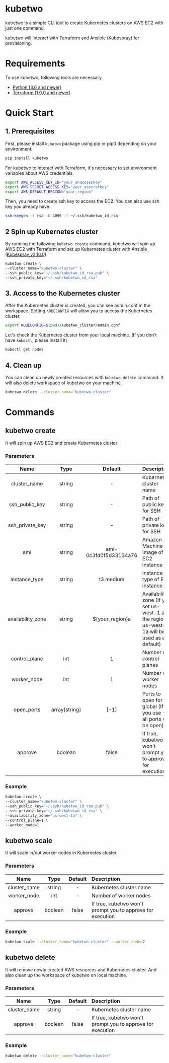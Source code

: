 # kubetwo
kubetwo is a simple CLI tool to create Kubernetes clusters on AWS EC2 with just one command.

kubetwo will interact with Terraform and Ansible (Kubespray) for provisioning.

# Requirements
To use kubetwo, following tools are necessary.

 - [Python (3.6 and newer)](https://www.python.org/downloads/)
 - [Terraform (1.0.0 and newer)](https://learn.hashicorp.com/tutorials/terraform/install-cli)

# Quick Start
## 1. Prerequisites
First, please install `kubetwo` package using pip or pip3 depending on your environment.

```sh
pip install kubetwo
```

For kubetwo to interact with Terraform, it's necessary to set environment variables about AWS credentials.

```sh
export AWS_ACCESS_KEY_ID="your_anaccesskey"
export AWS_SECRET_ACCESS_KEY="your_asecretkey"
export AWS_DEFAULT_REGION="your_region"
```

Then, you need to create ssh key to access the EC2. You can also use ssh key you already have.

```sh
ssh-keygen -t rsa -b 4096 -f ~/.ssh/kubetwo_id_rsa
```

## 2 Spin up Kubernetes cluster
By running the following `kubetwo create` command, kubetwo will spin up AWS EC2 with Terraform and set up Kubernetes cluster with Ansible ([Kubespray v2.16.0](https://github.com/kubernetes-sigs/kubespray/tree/release-2.16)).

```sh
kubetwo create \
--cluster_name="kubetwo-cluster" \
--ssh_public_key="~/.ssh/kubetwo_id_rsa.pub" \
--ssh_private_key="~/.ssh/kubetwo_id_rsa"
```

## 3. Access to the Kubernetes cluster
After the Kubernetes cluster is created, you can see admin.conf in the workspace.
Setting `KUBECONFIG` will allow you to access the Kubernetes cluster.

```sh
export KUBECONFIG=$(pwd)/kubetwo_cluster/admin.conf
```

Let's check the Kubernetes cluster from your local machine. (If you don't have `kubectl`, please install it)

```sh
kubectl get nodes
```

## 4. Clean up
You can clean up newly created resources with `kubetwo delete` command.
It will also delete workspace of kubetwo on your machine.

```sh
kubetwo delete --cluster_name="kubetwo-cluster"
```

# Commands

## kubetwo create
It will spin up AWS EC2 and create Kubernetes cluster.

### Parameters

| Name | Type | Default | Description |
| :---: | :---: | :---: | :--- |
| cluster_name | string | - | Kubernetes cluster name |
| ssh_public_key | string | - | Path of public key for SSH |
| ssh_private_key | string | - | Path of private key for SSH |
| ami | string | ami-0c3fd0f5d33134a76 | Amazon Machine Image of EC2 instance |
| instance_type | string | t3.medium | Instance type of EC2 instance |
| availability_zone | string | ${your_region}a | Availability zone (If you set us-west-1 as the region, us-west-1a will be used as a default) |
| control_plane | int | 1 | Number of control planes |
| worker_node | int | 1 | Number of worker nodes |
| open_ports | array[string] | [-1] | Ports to open for global (If you use -1, all ports will be open) |
| approve | boolean | false | If true, kubetwo won't prompt you to approve for execution |

### Example
```sh
kubetwo create \
--cluster_name="kubetwo-cluster" \
--ssh_public_key="~/.ssh/kubetwo_id_rsa.pub" \
--ssh_private_key="~/.ssh/kubetwo_id_rsa" \
--availability_zone="us-west-1a" \
--control_plane=1 \
--worker_node=1
```

## kubetwo scale
It will scale in/out worker nodes in Kubernetes cluster.

### Parameters

| Name | Type | Default | Description |
| :---: | :---: | :---: | :--- |
| cluster_name | string | - | Kubernetes cluster name |
| worker_node | int | - | Number of worker nodes |
| approve | boolean | false | If true, kubetwo won't prompt you to approve for execution |

### Example
```sh
kubetwo scale --cluster_name="kubetwo-cluster" --worker_node=2
```

## kubetwo delete
It will remove newly created AWS resources and Kubernetes cluster. And also clean up the workspace of kubetwo on local machine.

### Parameters

| Name | Type | Default | Description |
| :---: | :---: | :---: | :--- |
| cluster_name | string | - | Kubernetes cluster name |
| approve | boolean | false | If true, kubetwo won't prompt you to approve for execution |

### Example
```sh
kubetwo delete --cluster_name="kubetwo-cluster"
```
